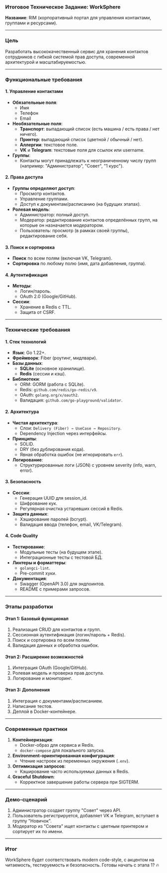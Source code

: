### **Итоговое Техническое Задание: WorkSphere**  
**Название**: RIM (корпоративный портал для управления контактами, группами и ресурсами).  

---

### **Цель**  
Разработать высококачественный сервис для хранения контактов сотрудников с гибкой системой прав доступа, современной архитектурой и масштабируемостью.  

---

### **Функциональные требования**  
#### 1. **Управление контактами**  
- **Обязательные поля**:  
  - Имя  
  - Телефон  
  - Email  
- **Необязательные поля**:  
  - **Транспорт**: выпадающий список (есть машина / есть права / нет ничего).  
  - **Принтер**: выпадающий список (цветной / обычный / нет).  
  - **Аллергии**: текстовое поле.  
  - **VK** и **Telegram**: текстовые поля для ссылок или username.  
- **Группы**:  
  - Контакты могут принадлежать к неограниченному числу групп (например: "Администратор", "Совет", "1 курс").  

#### 2. **Права доступа**  
- **Группы определяют доступ**:  
  - Просмотр контактов.  
  - Управление группами.  
  - Доступ к документам/расписанию (на будущих этапах).  
- **Ролевая модель**:  
  - Администратор: полный доступ.  
  - Модератор: редактирование контактов определённых групп, на которые он назначается модератором.  
  - Пользователь: просмотр (в рамках своей группы), редактирование себя.  

#### 3. **Поиск и сортировка**  
- **Поиск** по всем полям (включая VK, Telegram).  
- **Сортировка** по любому полю (имя, дата добавления, группа).  

#### 4. **Аутентификация**  
- **Методы**:  
  - Логин/пароль.  
  - OAuth 2.0 (Google/GitHub).  
- **Сессии**:  
  - Хранение в Redis с TTL.  
  - Защита от CSRF.  

---

### **Технические требования**  
#### 1. **Стек технологий**  
- **Язык**: Go 1.22+.  
- **Фреймворк**: Fiber (роутинг, мидлвари).  
- **Базы данных**:  
  - **SQLite** (основное хранилище).  
  - **Redis** (сессии и кэш).  
- **Библиотеки**:  
  - ORM: GORM (работа с SQLite).  
  - Redis: `github.com/redis/go-redis/v9`.  
  - OAuth: `golang.org/x/oauth2`.  
  - Валидация: `github.com/go-playground/validator`.  

#### 2. **Архитектура**  
- **Чистая архитектура**:  
  - Слои: `Delivery (Fiber) → UseCase → Repository`.  
  - Dependency Injection через интерфейсы.  
- **Принципы**:  
  - SOLID.  
  - DRY (без дублирования кода).  
  - Явная обработка ошибок (не игнорировать `err`).  
- **Логирование**:  
  - Структурированные логи (JSON) с уровнем severity (info, warn, error).  

#### 3. **Безопасность**  
- **Сессии**:  
  - Генерация UUID для session_id.  
  - Шифрование кук.  
  - Регулярная очистка устаревших сессий в Redis.  
- **Защита данных**:  
  - Хэширование паролей (bcrypt).  
  - Валидация ввода (телефон, email, VK/Telegram).  

#### 4. **Code Quality**  
- **Тестирование**:  
  - Модульные тесты (на будущем этапе).  
  - Интеграционные тесты с тестовой БД.  
- **Линтеры и форматтеры**:  
  - `golangci-lint`.  
  - Pre-commit хуки.  
- **Документация**:  
  - Swagger (OpenAPI 3.0) для эндпоинтов.  
  - README с примерами запросов.  

---

### **Этапы разработки**  
#### **Этап 1: Базовый функционал**  
1. Реализация CRUD для контактов и групп.  
2. Сессионная аутентификация (логин/пароль + Redis).  
3. Поиск и сортировка по всем полям.  
4. Валидация данных и обработка ошибок.  

#### **Этап 2: Расширение возможностей**  
1. Интеграция OAuth (Google/GitHub).  
2. Ролевая модель и проверка прав доступа.  
3. Логирование и мониторинг.  

#### **Этап 3: Дополнения**  
1. Интеграция с документами/расписанием.  
2. Написание тестов.  
3. Деплой в Docker-контейнере.  

---

### **Современные практики**  
1. **Контейнеризация**:  
   - Docker-образ для сервиса и Redis.  
   - `docker-compose` для локального запуска.  
2. **Environment-ориентированная конфигурация**:  
   - Чтение настроек из переменных окружения (`.env`).  
3. **Оптимизация запросов**:  
   - Кэширование часто используемых данных в Redis.  
4. **Graceful Shutdown**:  
   - Корректное завершение работы сервера при SIGTERM.  

---

### **Демо-сценарий**  
1. Администратор создает группу "Совет" через API.  
2. Пользователь регистрируется, добавляет VK и Telegram, вступает в группу "Новичок".  
3. Модератор из "Совета" ищет контакты с цветным принтером и сортирует их по имени.  

---

### **Итог**  
WorkSphere будет соответствовать modern code-style, с акцентом на читаемость, тестируемость и безопасность. Готовы начать с этапа 1? 🔥